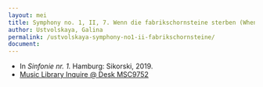 ```yaml
---
layout: mei
title: Symphony no. 1, II, 7. Wenn die fabrikschornsteine sterben (When factory chimneys dies)
author: Ustvolskaya, Galina
permalink: /ustvolskaya-symphony-no1-ii-fabrikschornsteine/
document:
---
```


- In *Sinfonie nr. 1.* Hamburg: Sikorski, 2019.
- <a href="https://tufts.primo.exlibrisgroup.com/permalink/01TUN_INST/1kc9gia/alma991018728033303851" target="_blank">Music Library Inquire @ Desk MSC9752</a>
